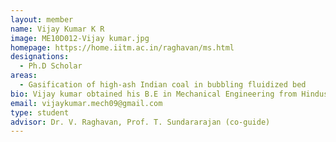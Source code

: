 ```yaml
---
layout: member
name: Vijay Kumar K R
image: ME10D012-Vijay kumar.jpg
homepage: https://home.iitm.ac.in/raghavan/ms.html
designations: 
  - Ph.D Scholar
areas:  
  - Gasification of high-ash Indian coal in bubbling fluidized bed 
bio: Vijay kumar obtained his B.E in Mechanical Engineering from Hindustan college of Engineering,Chennai in 2002 and M.E in Thermal power Engineering from Annamalai University in 2004 . He is currently pursuing his Ph. D at IIT Madras in the Department of Mechanical Engineering, specializing in Thermal Engineering. 
email: vijaykumar.mech09@gmail.com 
type: student
advisor: Dr. V. Raghavan, Prof. T. Sundararajan (co-guide)
---
```

